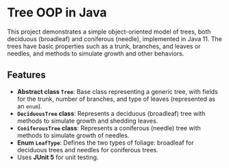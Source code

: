 # Tree OOP in Java

This project demonstrates a simple object-oriented model of trees, both deciduous (broadleaf) and coniferous (needle), implemented in Java 11. The trees have basic properties such as a trunk, branches, and leaves or needles, and methods to simulate growth and other behaviors.

## Features

- **Abstract class `Tree`**: Base class representing a generic tree, with fields for the trunk, number of branches, and type of leaves (represented as an `enum`).
- **`DeciduousTree` class**: Represents a deciduous (broadleaf) tree with methods to simulate growth and shedding leaves.
- **`ConiferousTree` class**: Represents a coniferous (needle) tree with methods to simulate growth of needles.
- **Enum `LeafType`**: Defines the two types of foliage: broadleaf for deciduous trees and needles for coniferous trees.
- Uses **JUnit 5** for unit testing.
